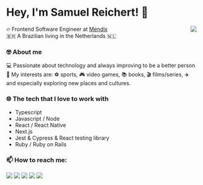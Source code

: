 <h1 align="left">Hey, I'm Samuel Reichert! 👋</h1>
<img align="right" src="https://github-readme-stats.vercel.app/api?username=samuelreichert&show_icons=true&theme=transparent&include_all_commits=true&count_private=false"/>

🔥 Frontend Software Engineer at [Mendix](https://www.mendix.com/)<br>
🇧🇷 A Brazilian living in the Netherlands 🇳🇱

### 🤓 About me
💻 Passionate about technology and always improving to be a better person
🌟 My interests are: ⚽️ sports, 🎮 video games, 📚 books, 🎬 films/series, ✈️ and especially exploring new places and cultures.

### 🌐 The tech that I love to work with
- Typescript
- Javascript / Node
- React / React Native
- Next.js
- Jest & Cypress & React testing library
- Ruby / Ruby on Rails

### 📫 How to reach me:

[![](https://img.shields.io/badge/dev.to-0A0A0A?style=for-the-badge&logo=dev.to&logoColor=white)](https://dev.to/samuelreichert)
[![](https://img.shields.io/badge/Instagram-E4405F?style=for-the-badge&logo=instagram&logoColor=white)](https://www.instagram.com/samuelreichert)
[![](https://img.shields.io/badge/LinkedIn-0077B5?style=for-the-badge&logo=linkedin&logoColor=white)](https://www.linkedin.com/in/samuelreichert)
[![](https://img.shields.io/badge/Threads-000000?style=for-the-badge&logo=Threads&logoColor=white)](https://www.threads.net/@samuelreichert)
[![](https://img.shields.io/badge/Twitter-1DA1F2?style=for-the-badge&logo=twitter&logoColor=white)](https://www.twitter.com/samuel_reichert)

<!--
**samuelreichert/samuelreichert** is a ✨ _special_ ✨ repository because its `README.md` (this file) appears on your GitHub profile.

Here are some ideas to get you started:

- 🔭 I’m currently working on ...
- 🌱 I’m currently learning ...
- 👯 I’m looking to collaborate on ...
- 🤔 I’m looking for help with ...
- 💬 Ask me about ...
- 📫 How to reach me: ...
- 😄 Pronouns: ...
- ⚡ Fun fact: ...
-->
